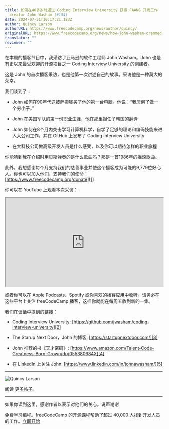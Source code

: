 ```yaml
---
title: 如何在40多岁时通过 Coding Interview University 获得 FAANG 开发工作
  creator John Washam [#134]
date: 2024-07-31T10:17:21.183Z
author: Quincy Larson
authorURL: https://www.freecodecamp.org/news/author/quincy/
originalURL: https://www.freecodecamp.org/news/how-john-washam-crammed-for-8-months-got-a-job-at-amazon-then-taught-1000s-of-other-devs-134/
translator: ""
reviewer: ""
---
```


在本周的播客节目中，我采访了亚马逊的软件工程师 John Washam。John 也是有史以来最受欢迎的开源项目之一 Coding Interview University 的创建者。

<!-- more -->

这是 John 的首次播客采访，也是他第一次讲述自己的故事。采访他是一种莫大的荣幸。

我们谈到了：

-   John 如何在90年代送披萨攒钱买了他的第一台电脑。他说：“我厌倦了做一个穷小子。”
    
-   John 在美国军队的第一份职业生涯，他在那里担任了韩国的翻译
    
-   John 如何在8个月内突击学习计算机科学，自学了足够的理论和编码技能来进入大公司工作，并在 GitHub 上发布了 Coding Interview University
    
-   在大科技公司做高级开发人员是什么感受，以及你可以期待怎样的职业旅程
    

你能猜到我在介绍时用贝斯弹奏的是什么歌曲吗？那是一首1986年的摇滚歌曲。

此外，我想感谢每个月支持我们的慈善事业并使这个播客成为可能的9,779位好心人。你也可以加入他们，支持我们的使命： [https://www.freecodecamp.org/donate][1]

你可以在 YouTube 上观看本次采访：

<iframe width="560" height="315" src="https://www.youtube.com/embed/B-QBZrkD06U" style="aspect-ratio: 16 / 9; width: 100%; height: auto;" title="YouTube video player" allow="accelerometer; autoplay; clipboard-write; encrypted-media; gyroscope; picture-in-picture; web-share" referrerpolicy="strict-origin-when-cross-origin" allowfullscreen="" loading="lazy"></iframe>

或者你可以在 Apple Podcasts、Spotify 或你喜欢的播客应用中收听。请务必在这些平台上关注 freeCodeCamp 播客，这样你就能在每周五收到新的一集。

我们在谈话中提到的链接：

-   Coding Interview University: [https://github.com/jwasham/coding-interview-university][2]
    
-   The Starup Next Door，John 的博客: [https://startupnextdoor.com/][3]
    
-   John 推荐的书《天才密码》: [https://www.amazon.com/Talent-Code-Greatness-Born-Grown/dp/055380684X][4]
    
-   在 LinkedIn 上关注 John: [https://www.linkedin.com/in/johnawasham/][5]
    

---

![Quincy Larson](https://cdn.hashnode.com/res/hashnode/image/upload/v1640878938509/PLqvxeH9g.jpeg)

阅读 [更多帖子][6]。

---

如果你读到这里，感谢作者以表示对他们的关心。说声谢谢

免费学习编程。freeCodeCamp 的开源课程帮助了超过 40,000 人找到开发人员的工作。[立即开始][7]

[1]: https://www.freecodecamp.org/donate
[2]: https://github.com/jwasham/coding-interview-university
[3]: https://startupnextdoor.com/
[4]: https://www.amazon.com/Talent-Code-Greatness-Born-Grown/dp/055380684X
[5]: https://www.linkedin.com/in/johnawasham/
[6]: /news/author/quincy/
[7]: https://www.freecodecamp.org/learn/

